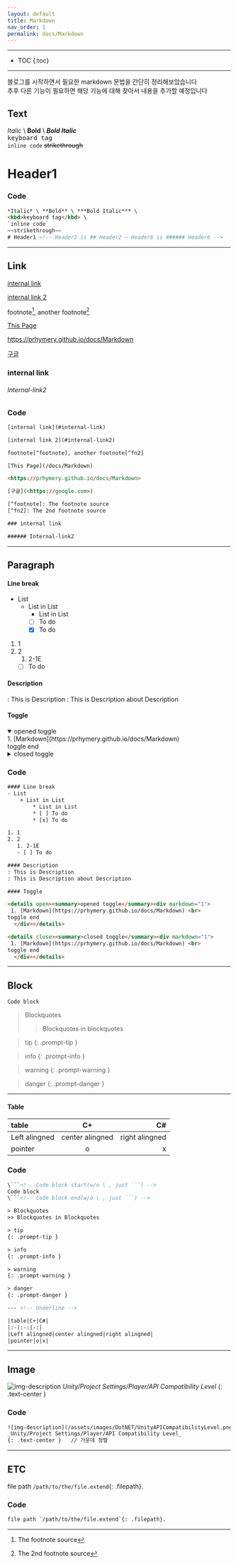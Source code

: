 ```yaml
---
layout: default
title: Markdown
nav_order: 1
permalink: docs/Markdown
---
```


---
- TOC
{:toc}
---

블로그를 시작하면서 필요한 markdown 문법을 간단히 정리해보았습니다<br>
추후 다른 기능이 필요하면 해당 기능에 대해 찾아서 내용을 추가할 예정입니다

## Text

*Italic* \ **Bold** \ ***Bold Italic*** \
<kbd>keyboard tag</kbd> \
`inline code`
~~strikethrough~~
# Header1


### Code

```html
*Italic* \ **Bold** \ ***Bold Italic*** \
<kbd>keyboard tag</kbd> \
`inline code`
~~strikethrough~~
# Header1 <!-- Header2 is ## Header2 ~ Header6 is ###### Header6 -->
```

---

## Link

[internal link](#internal-link)

[internal link 2](#internal-link2)

footnote[^footnote], another footnote[^fn2]

[This Page](/docs/Markdown)

<https://prhymery.github.io/docs/Markdown>

[구글](<https://google.com>)

[^footnote]: The footnote source
[^fn2]: The 2nd footnote source

### internal link

###### Internal-link2

### Code

```html
[internal link](#internal-link)

[internal link 2](#internal-link2)

footnote[^footnote], another footnote[^fn2]

[This Page](/docs/Markdown)

<https://prhymery.github.io/docs/Markdown>

[구글](<https://google.com>)

[^footnote]: The footnote source
[^fn2]: The 2nd footnote source

### internal link

###### Internal-link2

```

---

## Paragraph

#### Line break

- List
    + List in List
        * List in List
        * [ ] To do
        * [x] To do

1. 1
2. 2
   1. 2-1E
   - [ ] To do

#### Description

: This is Description
: This is Description about Description

#### Toggle

<details open><summary>opened toggle</summary><div markdown="1">
 1. [Markdown](https://prhymery.github.io/docs/Markdown) <br>
toggle end
  </div></details>

<details close><summary>closed toggle</summary><div markdown="1">
 1. [Markdown](https://prhymery.github.io/docs/Markdown) <br>
toggle end
  </div></details>

### Code

```html
#### Line break
- List
    + List in List
        * List in List
        * [ ] To do
        * [x] To do

1. 1
2. 2
   1. 2-1E
   - [ ] To do

#### Description
: This is Description
: This is Description about Description

#### Toggle

<details open><summary>opened toggle</summary><div markdown="1">
 1. [Markdown](https://prhymery.github.io/docs/Markdown) <br>
toggle end
  </div></details>

<details close><summary>closed toggle</summary><div markdown="1">
 1. [Markdown](https://prhymery.github.io/docs/Markdown) <br>
toggle end
  </div></details>
```

---

## Block

```
Code block
```
> Blockquotes
>> Blockquotes in blockquotes

> tip
{: .prompt-tip }

> info
{: .prompt-info }

> warning
{: .prompt-warning }

> danger
{: .prompt-danger }

---

#### Table

|table|C+|C#|
|:-|:-:|-:|
|Left alingned|center alingned|right alingned|
|pointer|o|x|

### Code

```html
\```<!-- Code block start(w/o \ , just ```) -->
Code block
\```<!-- Code block end(w/o \ , just ```) -->

> Blockquotes
>> Blockquotes in Blockquotes

> tip
{: .prompt-tip }

> info
{: .prompt-info }

> warning
{: .prompt-warning }

> danger
{: .prompt-danger }

--- <!-- Underline -->

|table|C+|C#|
|:-|:-:|-:|
|Left alingned|center alingned|right alingned|
|pointer|o|x|
```

---

## Image

![img-description](/assets/images/DotNET/UnityAPICompatibilityLevel.png)
_Unity/Project Settings/Player/API Compatibility Level_
{: .text-center }

### Code

```html
![img-description](/assets/images/DotNET/UnityAPICompatibilityLevel.png)
_Unity/Project Settings/Player/API Compatibility Level_
{: .text-center }   // 가운데 정렬
```

---

## ETC

file path `/path/to/the/file.extend`{: .filepath}.


### Code

```html
file path `/path/to/the/file.extend`{: .filepath}.
```
